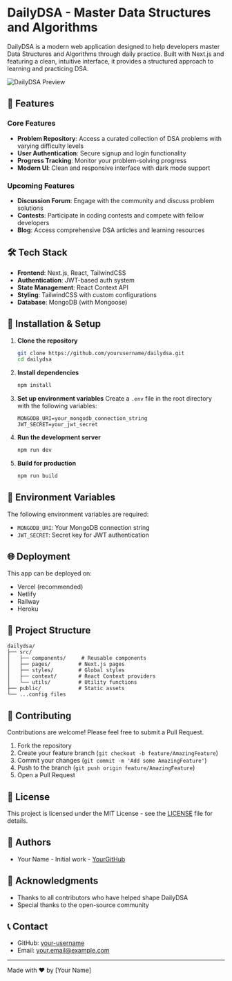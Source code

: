 # DailyDSA - Master Data Structures and Algorithms

DailyDSA is a modern web application designed to help developers master Data Structures and Algorithms through daily practice. Built with Next.js and featuring a clean, intuitive interface, it provides a structured approach to learning and practicing DSA.

![DailyDSA Preview](preview.png)

## 🚀 Features

### Core Features
- **Problem Repository**: Access a curated collection of DSA problems with varying difficulty levels
- **User Authentication**: Secure signup and login functionality
- **Progress Tracking**: Monitor your problem-solving progress
- **Modern UI**: Clean and responsive interface with dark mode support

### Upcoming Features
- **Discussion Forum**: Engage with the community and discuss problem solutions
- **Contests**: Participate in coding contests and compete with fellow developers
- **Blog**: Access comprehensive DSA articles and learning resources

## 🛠️ Tech Stack

- **Frontend**: Next.js, React, TailwindCSS
- **Authentication**: JWT-based auth system
- **State Management**: React Context API
- **Styling**: TailwindCSS with custom configurations
- **Database**: MongoDB (with Mongoose)

## 🔧 Installation & Setup

1. **Clone the repository**
   ```bash
   git clone https://github.com/yourusername/dailydsa.git
   cd dailydsa
   ```

2. **Install dependencies**
   ```bash
   npm install
   ```

3. **Set up environment variables**
   Create a `.env` file in the root directory with the following variables:
   ```env
   MONGODB_URI=your_mongodb_connection_string
   JWT_SECRET=your_jwt_secret
   ```

4. **Run the development server**
   ```bash
   npm run dev
   ```

5. **Build for production**
   ```bash
   npm run build
   ```

## 📝 Environment Variables

The following environment variables are required:

- `MONGODB_URI`: Your MongoDB connection string
- `JWT_SECRET`: Secret key for JWT authentication

## 🌐 Deployment

This app can be deployed on:
- Vercel (recommended)
- Netlify
- Railway
- Heroku

## 🎯 Project Structure

```
dailydsa/
├── src/
│   ├── components/     # Reusable components
│   ├── pages/         # Next.js pages
│   ├── styles/        # Global styles
│   ├── context/       # React Context providers
│   └── utils/         # Utility functions
├── public/            # Static assets
└── ...config files
```

## 🤝 Contributing

Contributions are welcome! Please feel free to submit a Pull Request.

1. Fork the repository
2. Create your feature branch (`git checkout -b feature/AmazingFeature`)
3. Commit your changes (`git commit -m 'Add some AmazingFeature'`)
4. Push to the branch (`git push origin feature/AmazingFeature`)
5. Open a Pull Request

## 📄 License

This project is licensed under the MIT License - see the [LICENSE](LICENSE) file for details.

## 👥 Authors

- Your Name - Initial work - [YourGitHub](https://github.com/yourusername)

## 🙏 Acknowledgments

- Thanks to all contributors who have helped shape DailyDSA
- Special thanks to the open-source community

## 📞 Contact

- GitHub: [your-username](https://github.com/yourusername)
- Email: your.email@example.com

---
Made with ❤️ by [Your Name]
